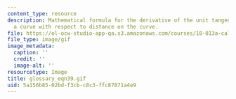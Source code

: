 ```yaml
---
content_type: resource
description: Mathematical formula for the derivative of the unit tangent vector of
  a curve with respect to distance on the curve.
file: https://ol-ocw-studio-app-qa.s3.amazonaws.com/courses/18-013a-calculus-with-applications-spring-2005/5a156b8502bdf3cbc8c3ffc87871a4e9_glossary_eqn39.gif
file_type: image/gif
image_metadata:
  caption: ''
  credit: ''
  image-alt: ''
resourcetype: Image
title: glossary_eqn39.gif
uid: 5a156b85-02bd-f3cb-c8c3-ffc87871a4e9
---
```

